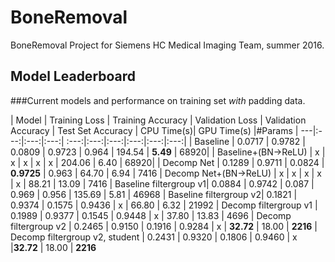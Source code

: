 # BoneRemoval
BoneRemoval Project for Siemens HC Medical Imaging Team, summer 2016.


## Model Leaderboard

###Current models and performance on training set *with* padding data.

| Model | Training Loss | Training Accuracy | Validation Loss | Validation Accuracy  | Test Set Accuracy | CPU Time(s)| GPU Time(s) |#Params
| ---|:---:|:---:|:---:| :---:|:---:|:---:|:---:|:---:|:---:|
|  Baseline              | 0.0717 | 0.9782 | 0.0809 | 0.9723 | 0.964 | 194.54 | **5.49** | 68920|
|  Baseline+(BN->ReLU)   | x | x | x | x | x | 204.06 | 6.40 | 68920|
| Decomp Net             | 0.1289 | 0.9711 | 0.0824 | **0.9725** | 0.963 | 64.70 | 6.94 | 7416 
| Decomp Net+(BN->ReLU)  | x | x | x | x | x | 88.21 | 13.09 | 7416
| Baseline filtergroup v1| 0.0884 | 0.9742 | 0.087 | 0.969 | 0.956 | 135.69 | 5.81 | 46968
| Baseline filtergroup v2| 0.1821 | 0.9374 | 0.1575 | 0.9436 | x | 66.80 | 6.32 | 21992
| Decomp filtergroup v1  | 0.1989 | 0.9377 | 0.1545 | 0.9448 | x | 37.80 | 13.83 | 4696
| Decomp filtergroup v2  | 0.2465 | 0.9150 | 0.1916 | 0.9284 | x | **32.72** | 18.00 | **2216**
| Decomp filtergroup v2, student | 0.2431 | 0.9320 | 0.1806 | 0.9460 | x |**32.72** | 18.00 | **2216**
